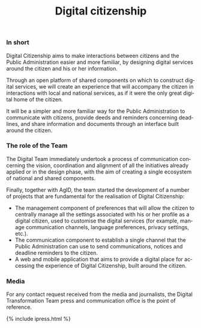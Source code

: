 ﻿---
title: Digital citizenship
lang: en
permalink: /it/projects/cittadinanza-digitale.htm
layout: project
ref: cittadinanza-digitale
parent_ref: projects
people: [federico-feroldi]
toc: true
forum_category: cie
forum_limit: 3
---

### In short 

Digital Citizenship aims to make interactions between citizens and the Public Administration easier and more familiar, by designing digital services around the citizen and his or her information.

Through an open platform of shared components on which to construct digital services, we will create an experience that will accompany the citizen in interactions with local and national services, as if it were the only great digital home of the citizen.

It will be a simpler and more familiar way for the Public Administration to communicate with citizens, provide deeds and reminders concerning deadlines, and share information and documents through an interface built around the citizen.

### The role of the Team 

The Digital Team immediately undertook a process of communication concerning the vision, coordination and alignment of all the initiatives already applied or in the design phase, with the aim of creating a single ecosystem of national and shared components.

Finally, together with AgID, the team started the development of a number of projects that are fundamental for the realisation of Digital Citizenship: 

* The management component of preferences that will allow the citizen to centrally manage all the settings associated with his or her profile as a digital citizen, used to customise the digital services (for example, manage communication channels, language preferences, privacy settings, etc.).
* The communication component to establish a single channel that the Public Administration can use to send communications, notices and deadline reminders to the citizen.
* A web and mobile application that aims to provide a digital place for accessing the experience of Digital Citizenship, built around the citizen.


### Media 
For any contact request received from the media and journalists, the Digital Transformation Team press and communication office is the point of reference.

{% include ipress.html %}
<div id="content-ipress" data-key="01e87bed-f52e-4d6d-af32-c4ea59fd300a" data-lang="it" data-size="100" data-tag="5"></div>
<script type="text/javascript" src="/js/ipress.js"></script>
